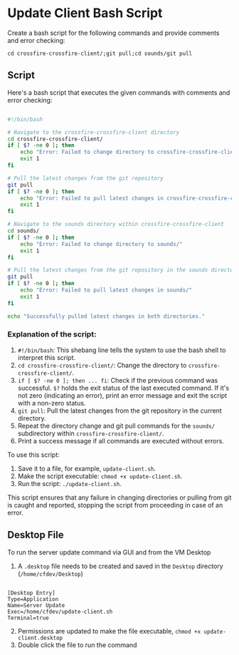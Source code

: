 # Update Client Bash Script

Create a bash script for the following commands and provide comments and error checking:

`cd crossfire-crossfire-client/;git pull;cd sounds/git pull`


## Script

Here's a bash script that executes the given commands with comments and error checking:

```bash

#!/bin/bash

# Navigate to the crossfire-crossfire-client directory
cd crossfire-crossfire-client/
if [ $? -ne 0 ]; then
    echo "Error: Failed to change directory to crossfire-crossfire-client/"
    exit 1
fi

# Pull the latest changes from the git repository
git pull
if [ $? -ne 0 ]; then
    echo "Error: Failed to pull latest changes in crossfire-crossfire-client/"
    exit 1
fi

# Navigate to the sounds directory within crossfire-crossfire-client
cd sounds/
if [ $? -ne 0 ]; then
    echo "Error: Failed to change directory to sounds/"
    exit 1
fi

# Pull the latest changes from the git repository in the sounds directory
git pull
if [ $? -ne 0 ]; then
    echo "Error: Failed to pull latest changes in sounds/"
    exit 1
fi

echo "Successfully pulled latest changes in both directories."

```

### Explanation of the script:

 1. `#!/bin/bash`: This shebang line tells the system to use the bash shell to interpret this script.
 2. `cd crossfire-crossfire-client/`: Change the directory to `crossfire-crossfire-client/`.
 3. `if [ $? -ne 0 ]; then ... fi`: Check if the previous command was successful. `$?` holds the exit status of the last executed command. If it's not zero (indicating an error), print an error message and exit the script with a non-zero status.
 4. `git pull`: Pull the latest changes from the git repository in the current directory.
 5. Repeat the directory change and git pull commands for the `sounds/` subdirectory within `crossfire-crossfire-client/`.
 6. Print a success message if all commands are executed without errors.

To use this script:

 1. Save it to a file, for example, `update-client.sh`.
 2. Make the script executable: `chmod +x update-client.sh`.
 3. Run the script: `./update-client.sh`.

This script ensures that any failure in changing directories or pulling from git is caught and reported, stopping the script from proceeding in case of an error.

## Desktop File

To run the server update command via GUI and from the VM Desktop

 1. A `.desktop` file needs to be created and saved in the `Desktop` directory (`/home/cfdev/Desktop`)

```

[Desktop Entry]
Type=Application
Name=Server Update
Exec=/home/cfdev/update-client.sh
Terminal=true

```

 2. Permissions are updated to make the file executable, `chmod +x update-client.desktop`
 3. Double click the file to run the command